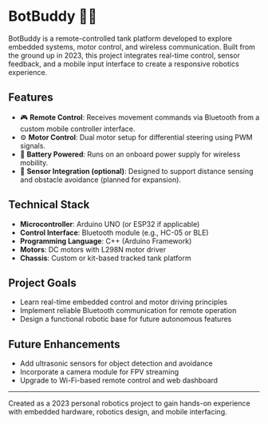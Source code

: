 # BotBuddy 🚗🔧

BotBuddy is a remote-controlled tank platform developed to explore embedded systems, motor control, and wireless communication. Built from the ground up in 2023, this project integrates real-time control, sensor feedback, and a mobile input interface to create a responsive robotics experience.

## Features

- 🎮 **Remote Control**: Receives movement commands via Bluetooth from a custom mobile controller interface.
- ⚙️ **Motor Control**: Dual motor setup for differential steering using PWM signals.
- 🔋 **Battery Powered**: Runs on an onboard power supply for wireless mobility.
- 🧭 **Sensor Integration (optional)**: Designed to support distance sensing and obstacle avoidance (planned for expansion).

## Technical Stack

- **Microcontroller**: Arduino UNO (or ESP32 if applicable)
- **Control Interface**: Bluetooth module (e.g., HC-05 or BLE)
- **Programming Language**: C++ (Arduino Framework)
- **Motors**: DC motors with L298N motor driver
- **Chassis**: Custom or kit-based tracked tank platform

## Project Goals

- Learn real-time embedded control and motor driving principles
- Implement reliable Bluetooth communication for remote operation
- Design a functional robotic base for future autonomous features

## Future Enhancements

- Add ultrasonic sensors for object detection and avoidance
- Incorporate a camera module for FPV streaming
- Upgrade to Wi-Fi-based remote control and web dashboard

---

Created as a 2023 personal robotics project to gain hands-on experience with embedded hardware, robotics design, and mobile interfacing.
